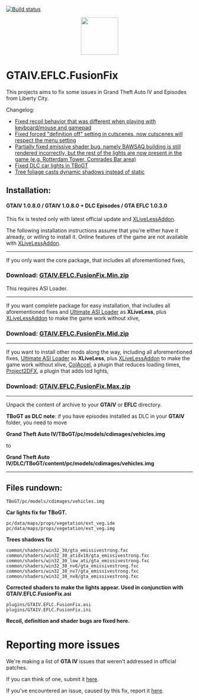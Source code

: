 [![Build status](https://ci.appveyor.com/api/projects/status/wwokiviriq3m52t6?svg=true)](https://ci.appveyor.com/project/ThirteenAG/gtaiv-eflc-fusionfix)

<p align="center">
  <img height="100" src="https://user-images.githubusercontent.com/4904157/63623173-921aaf00-c601-11e9-8b84-fc5803269323.png">
</p>

# GTAIV.EFLC.FusionFix

This projects aims to fix some issues in Grand Theft Auto IV and Episodes from Liberty City.

Changelog:

- [Fixed recoil behavior that was different when playing with keyboard/mouse and gamepad](https://github.com/GTAmodding/GTAIV-Issues-List/issues/6)
- [Fixed forced "definition off" setting in cutscenes, now cutscenes will respect the menu setting](https://github.com/GTAmodding/GTAIV-Issues-List/issues/5)
- [Partially fixed emissive shader bug, namely BAWSAQ building is still rendered incorrectly, but the rest of the lights are now present in the game (e.g. Rotterdam Tower, Comrades Bar area)](https://github.com/GTAmodding/GTAIV-Issues-List/issues/4)
- [Fixed DLC car lights in TBoGT](https://github.com/GTAmodding/GTAIV-Issues-List/issues/3)
- [Tree foliage casts dynamic shadows instead of static](https://github.com/GTAmodding/GTAIV-Issues-List/issues/9)

## Installation:

#### GTAIV 1.0.8.0 / GTAIV 1.0.8.0 + DLC Episodes / GTA EFLC 1.0.3.0

This fix is tested only with latest official update and [XLiveLessAddon](https://bitbucket.org/ThirteenAG/xlivelessaddon/downloads/).

The following installation instructions assume that you're either have it already, or willing to install it.
Online features of the game are not available with [XLiveLessAddon](https://bitbucket.org/ThirteenAG/xlivelessaddon/downloads/).

---

If you only want the core package, that includes all aforementioned fixes,

### **Download**: [GTAIV.EFLC.FusionFix.Min.zip](https://github.com/ThirteenAG/GTAIV.EFLC.FusionFix/releases/latest/download/GTAIV.EFLC.FusionFix.Min.zip)

This requires ASI Loader.

---

If you want complete package for easy installation, that includes all aforementioned fixes and [Ultimate ASI Loader](https://github.com/ThirteenAG/Ultimate-ASI-Loader) as **XLiveLess**, plus [XLiveLessAddon](https://bitbucket.org/ThirteenAG/xlivelessaddon/downloads/) to make the game work without xlive,

### **Download**: [GTAIV.EFLC.FusionFix.Mid.zip](https://github.com/ThirteenAG/GTAIV.EFLC.FusionFix/releases/latest/download/GTAIV.EFLC.FusionFix.Mid.zip)

---

If you want to install other mods along the way, including all aforementioned fixes, [Ultimate ASI Loader](https://github.com/ThirteenAG/Ultimate-ASI-Loader) as **XLiveLess**, plus [XLiveLessAddon](https://bitbucket.org/ThirteenAG/xlivelessaddon/downloads/) to make the game work without xlive, [ColAccel](https://github.com/ThirteenAG/IV.EFLC.ColAccel), a plugin that reduces loading times, [Project2DFX](https://github.com/ThirteenAG/III.VC.SA.IV.Project2DFX), a plugin that adds lod lights,

### **Download**: [GTAIV.EFLC.FusionFix.Max.zip](https://github.com/ThirteenAG/GTAIV.EFLC.FusionFix/releases/latest/download/GTAIV.EFLC.FusionFix.Max.zip)

---

Unpack the content of archive to your **GTAIV** or **EFLC** directory.

**TBoGT as DLC note**: if you have episodes installed as DLC in your **GTAIV** folder, you need to move

**Grand Theft Auto IV/TBoGT/pc/models/cdimages/vehicles.img**

to

**Grand Theft Auto IV/DLC/TBoGT/content/pc/models/cdimages/vehicles.img**

---

## Files rundown:

    TBoGT/pc/models/cdimages/vehicles.img

**Car lights fix for TBoGT.**

    pc/data/maps/props/vegetation/ext_veg.ide
    pc/data/maps/props/vegetation/ext_veg.img

**Trees shadows fix**

    common/shaders/win32_30/gta_emissivestrong.fxc
    common/shaders/win32_30_atidx10/gta_emissivestrong.fxc
    common/shaders/win32_30_low_ati/gta_emissivestrong.fxc
    common/shaders/win32_30_nv6/gta_emissivestrong.fxc
    common/shaders/win32_30_nv7/gta_emissivestrong.fxc
    common/shaders/win32_30_nv8/gta_emissivestrong.fxc

**Corrected shaders to make the lights appear. Used in conjunction with GTAIV.EFLC.FusionFix.asi**

    plugins/GTAIV.EFLC.FusionFix.asi
    plugins/GTAIV.EFLC.FusionFix.ini

**Recoil, definition and shader bugs are fixed here.**

# Reporting more issues

We're making a list of **GTA IV** issues that weren't addressed in official patches.

If you can think of one, submit it [here](https://github.com/GTAmodding/GTAIV-Issues-List/issues).

If you've encountered an issue, caused by this fix, report it [here](https://github.com/ThirteenAG/GTAIV.EFLC.FusionFix/issues).
